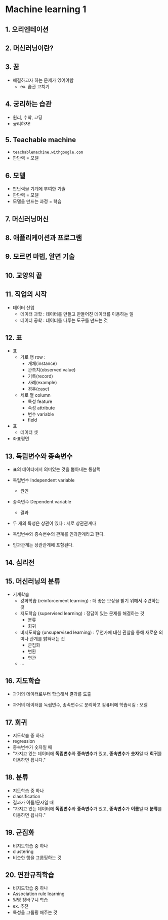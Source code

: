 # Machine learning 1

## 1. 오리엔테이션

## 2. 머신러닝이란?

## 3. 꿈

- 해결하고자 하는 문제가 있어야함
  - ex. 습관 고치기

## 4. 궁리하는 습관

- 원리, 수학, 코딩
- 궁리하자!

## 5. Teachable machine

- `teachablemachine.withgoogle.com`
- 판단력 = 모델

## 6. 모델

- 판단력을 기계에 부여한 기술
- 판단력 = 모델
- 모델을 만드는 과정 = 학습

## 7. 머신러닝머신

## 8. 애플리케이션과 프로그램

## 9. 모르면 마법, 알면 기술

## 10. 교양의 끝

## 11. 직업의 시작

- 데이터 산업
  - 데이터 과학 : 데이터를 만들고 만들어진 데이터를 이용하는 일
  - 데이터 공학 : 데이터를 다루는 도구를 만드는 것

## 12. 표

- 표
  - 가로 행 row : 
    - 개체(instance)
    - 관측치(observed value)
    - 기록(record)
    - 사례(example)
    - 경우(case)
  - 세로 열 column
    - 특성 feature
    - 속성 attribute
    - 변수 variable
    - field
- 표
  - 데이터 셋
- 좌표평면

## 13. 독립변수와 종속변수

- 표의 데이터에서 의미있는 것을 뽑아내는 통찰력
- 독립변수 Independent variable
  - 원인
- 종속변수 Dependent variable
  - 결과

- 두 개의 특성은 상관이 있다 : 서로 상관관계다
- 독립변수와 종속변수의 관계를 인과관계라고 한다.
- 인과관계는 상관관계에 포함된다.

## 14. 심리전

## 15. 머신러닝의 분류

- 기계학습
  - 강화학습 (reinforcement learning) : 더 좋은 보상을 받기 위해서 수련하는 것
  - 지도학습 (supervised learning) : 정답이 있는 문제를 해결하는 것
    - 분류
    - 회귀
  - 비지도학습 (unsupervised learning) : 무언가에 대한 관찰을 통해 새로운 의미나 관계를 밝혀내는 것
    - 군집화
    - 변환
    - 연관
  - ...

## 16. 지도학습

- 과거의 데이터로부터 학습해서 결과를 도출

- 과거의 데이터를 독립변수, 종속변수로 분리하고 컴퓨터에 학습시킴 : 모델

## 17. 회귀

- 지도학습 중 하나
- regression
- 종속변수가 숫자일 때
- "가지고 있는 데이터에 **독립변수**와 **종속변수**가 있고, **종속변수**가 **숫자**일 때 **회귀**를 이용하면 됩니다."

## 18. 분류

- 지도학습 중 하나
- classification
- 결과가 이름/문자일 때
- "가지고 있는 데이터에 **독립변수**와 **종속변수**가 있고, **종속변수**가 **이름**일 때 **분류**를 이용하면 됩니다."

## 19. 군집화

- 비지도학습 중 하나
- clustering
- 비슷한 행을 그룹핑하는 것

## 20. 연관규칙학습

- 비지도학습 중 하나
- Association rule learning
- 일명 장바구니 학습
- ex. 추천
- 특성을 그룹핑 해주는 것